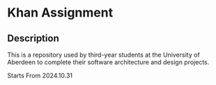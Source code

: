# Khan Assignment

## Description

This is a repository used by third-year students at the University of Aberdeen to complete their software architecture and design projects.

Starts From 2024.10.31


 

